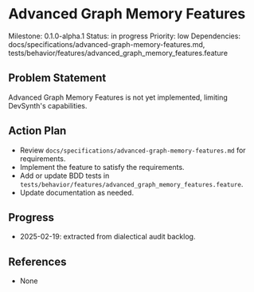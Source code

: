 # Advanced Graph Memory Features
Milestone: 0.1.0-alpha.1
Status: in progress
Priority: low
Dependencies: docs/specifications/advanced-graph-memory-features.md, tests/behavior/features/advanced_graph_memory_features.feature

## Problem Statement
Advanced Graph Memory Features is not yet implemented, limiting DevSynth's capabilities.


## Action Plan
- Review `docs/specifications/advanced-graph-memory-features.md` for requirements.
- Implement the feature to satisfy the requirements.
- Add or update BDD tests in `tests/behavior/features/advanced_graph_memory_features.feature`.
- Update documentation as needed.

## Progress
- 2025-02-19: extracted from dialectical audit backlog.

## References
- None
